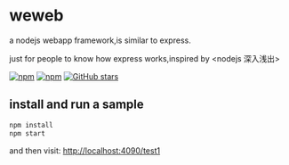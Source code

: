 # weweb
a nodejs webapp framework,is similar to express.

just for people to know how express works,inspired by <nodejs 深入浅出>

[![npm](https://img.shields.io/npm/v/weweb.svg?style=flat-square)](https://www.npmjs.com/package/weweb)
[![npm](https://img.shields.io/npm/dt/weweb.svg?style=flat-square)](https://www.npmjs.com/package/weweb)
[![GitHub stars](https://img.shields.io/github/stars/badges/shields.svg?style=social&label=Star)](https://github.com/ejunjsh/weweb)
## install and run a sample

```bash
npm install
npm start
```

and then visit: [http://localhost:4090/test1](http://localhost:4090/test1)
